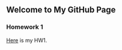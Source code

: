 ## Welcome to My GitHub Page


### Homework 1
[Here](https://bu-ie-360.github.io/spring22-cemsolatay/blob/gh-pages/homeworks/HW1.html) is my HW1.